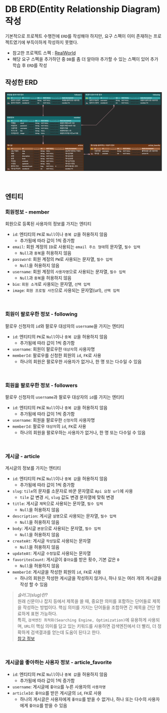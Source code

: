 # DB ERD(Entity Relationship Diagram) 작성
기본적으로 프로젝트 수행전에 `ERD`를 작성해야 하지만, 요구 스펙이 이미 존재하는 프로젝트였기에 부득이하게 작성하지 못했다.
- 참고한 프로젝트 스펙 : [RealWorld](https://realworld-docs.netlify.app/docs/specs/backend-specs/endpoints)
- 해당 요구 스펙을 추가하던 중 `DB`를 좀 더 알아야 추가할 수 있는 스펙이 있어 추가 학습 후 `ERD`를 작성
## 작성한 ERD
![ERD image](imgeFiles/RealWorld_ERD.png)  
<br/><br/>

## 엔티티
### 회원정보 - member
회원으로 등록된 사용자의 정보를 가지는 엔티티
- `id`: 엔티티의 `PK`로 `Null`이나 `중복 값`을 허용하지 않음
  - 추가됨에 따라 값이 1씩 증가함
- `email`: 회원 계정의 `ID`로 사용되는 `email 주소 형태`의 문자열, `필수 입력`
  - `Null`과 `중복`을 허용하지 않음
- `password`: 회원 계정의 `PW`로 사용되는 문자열, `필수 입력`
  - `Null`을 허용하지 않음
- `username`: 회원 계정의 `사용자명`으로 사용되는 문자열, `필수 입력`
  - `Null`과 `중복`을 허용하지 않음
- `bio`: `회원 소개`로 사용되는 문자열, `선택 입력`
- `image`: `회원 프로필 사진`으로 사용되는 문자열(url), `선택 입력`  
<br/>

### 회원이 팔로우한 정보 - following
팔로우 신청자의 `id`와 팔로우 대상자의 `username`을 가지는 엔티티
- `id`: 엔티티의 `PK`로 `Null`이나 `중복 값`을 허용하지 않음
  - 추가됨에 따라 값이 1씩 증가함
- `username`: 회원이 팔로우한 `대상자`의 사용자명
- `memberId`: 팔로우를 신청한 회원의 `id`, `FK`로 사용
  - 하나의 회원은 팔로우한 사용자가 없거나, 한 명 또는 다수일 수 있음  
<br/>

### 회원을 팔로우한 정보 - followers
팔로우 신청자의 `username`과 팔로우 대상자의 `id`를 가지는 엔티티
- `id`: 엔티티의 `PK`로 `Null`이나 `중복 값`을 허용하지 않음
    - 추가됨에 따라 값이 1씩 증가함
- `username`: 회원을 팔로우한 `신청자`의 사용자명
- `memberId`: 팔로우 `대상자`의 `id`, `FK`로 사용
  - 하나의 회원을 팔로우하는 사용자가 없거나, 한 명 또는 다수일 수 있음  
<br/>

### 게시글 - article
게시글의 정보를 가지는 엔티티
- `id`: 엔티티의 `PK`로 `Null`이나 `중복 값`을 허용하지 않음
    - 추가됨에 따라 값이 1씩 증가함
- `slug`: `tile`의 문자를 소문자로 바꾼 문자열로 `Api 요청 url`에 사용
  - `tile` 값 변경 시, `slug` 값도 변경 문자열에 맞춰 변경
- `title`: 게시글 `제목`으로 사용되는 문자열, `필수 입력`
  - `Null`을 허용하지 않음
- `description`: 게시글 `설명`으로 사용되는 문자열, `필수 입력`
  - `Null`을 허용하지 않음
- `body`: 게시글 `본문`으로 사용되는 문자열, `필수 입력`
  - `Null`을 허용하지 않음
- `createAt`: 게시글 `작성일`로 사용되는 문자열
  - `Null`을 허용하지 않음
- `updateAt`: 게시글 `수정일`로 사용되는 문자열
- `favoritesCount`: 게시글이 `좋아요`를 받은 횟수, 기본 값은 `0`
  - `Null`을 허용하지 않음
- `memberId`: 게시글을 작성한 회원의 `id`, `FK`로 사용
  - 하나의 회원은 작성한 게시글을 작성하지 않거나, 하나 또는 여러 개의 게시글을 작성 할 수 있음
> _슬러그(slug)란?_ <br/>
> 원래 신문이나 잡지 등에서 제목을 쓸 때, 중요한 의미를 포함하는 단어들로 제목을 작성하는 방법이다. 핵심 의미를 가지는 단어들을 조합하면 긴 제목을 간단 명료하게 표현 가능하다. <br/>
> 특히, `검색엔진 최적화(Searching Engine, Optimization)`에 유용하게 사용되며, `URL`이 핵심 의미를 담고 있는 키워드를 사용하면 검색엔진에서 더 빨리, 더 정확하게 검색결과를 얻는데 도움이 된다고 한다. <br/>
> [참고 정보](https://ivynet.co.kr/what-is-slug/)

<br/>

### 게시글을 좋아하는 사용자 정보 - article_favorite
- `id`: 엔티티의 `PK`로 `Null`이나 `중복 값`을 허용하지 않음
    - 추가됨에 따라 값이 1씩 증가함
- `username`: 게시글에 `좋아요`를 누른 사용자의 `사용자명`
- `articleId`: `좋아요`를 받은 게시글의 `id`, `FK`로 사용
  - 하나의 게시글은 사용자에게 `좋아요`를 받을 수 없거나, 하나 또는 다수의 사용자에게 `좋아요`를 받을 수 있음